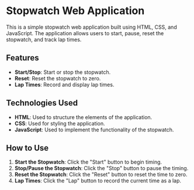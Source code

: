 # Stopwatch Web Application

This is a simple stopwatch web application built using HTML, CSS, and JavaScript. The application allows users to start, pause, reset the stopwatch, and track lap times.

## Features

- **Start/Stop**: Start or stop the stopwatch.
- **Reset**: Reset the stopwatch to zero.
- **Lap Times**: Record and display lap times.

## Technologies Used

- **HTML**: Used to structure the elements of the application.
- **CSS**: Used for styling the application.
- **JavaScript**: Used to implement the functionality of the stopwatch.

## How to Use

1. **Start the Stopwatch**: Click the "Start" button to begin timing.
2. **Stop/Pause the Stopwatch**: Click the "Stop" button to pause the timing.
3. **Reset the Stopwatch**: Click the "Reset" button to reset the time to zero.
4. **Lap Times**: Click the "Lap" button to record the current time as a lap.
